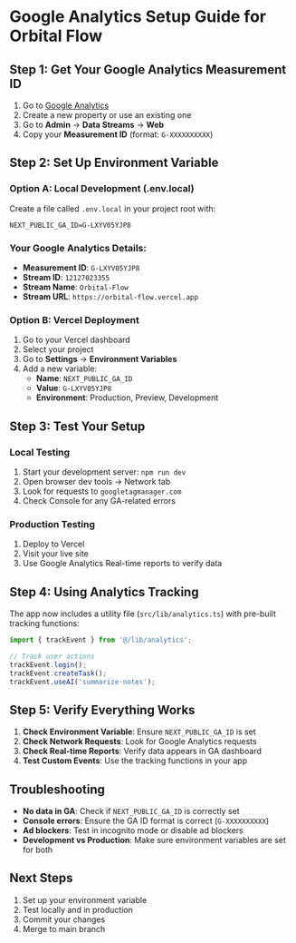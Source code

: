 # Google Analytics Setup Guide for Orbital Flow

## Step 1: Get Your Google Analytics Measurement ID

1. Go to [Google Analytics](https://analytics.google.com/)
2. Create a new property or use an existing one
3. Go to **Admin** → **Data Streams** → **Web**
4. Copy your **Measurement ID** (format: `G-XXXXXXXXXX`)

## Step 2: Set Up Environment Variable

### Option A: Local Development (.env.local)
Create a file called `.env.local` in your project root with:
```
NEXT_PUBLIC_GA_ID=G-LXYV05YJP8
```

### Your Google Analytics Details:
- **Measurement ID**: `G-LXYV05YJP8`
- **Stream ID**: `12127023355`
- **Stream Name**: `Orbital-Flow`
- **Stream URL**: `https://orbital-flow.vercel.app`

### Option B: Vercel Deployment
1. Go to your Vercel dashboard
2. Select your project
3. Go to **Settings** → **Environment Variables**
4. Add a new variable:
   - **Name**: `NEXT_PUBLIC_GA_ID`
   - **Value**: `G-LXYV05YJP8`
   - **Environment**: Production, Preview, Development

## Step 3: Test Your Setup

### Local Testing
1. Start your development server: `npm run dev`
2. Open browser dev tools → Network tab
3. Look for requests to `googletagmanager.com`
4. Check Console for any GA-related errors

### Production Testing
1. Deploy to Vercel
2. Visit your live site
3. Use Google Analytics Real-time reports to verify data

## Step 4: Using Analytics Tracking

The app now includes a utility file (`src/lib/analytics.ts`) with pre-built tracking functions:

```typescript
import { trackEvent } from '@/lib/analytics';

// Track user actions
trackEvent.login();
trackEvent.createTask();
trackEvent.useAI('summarize-notes');
```

## Step 5: Verify Everything Works

1. **Check Environment Variable**: Ensure `NEXT_PUBLIC_GA_ID` is set
2. **Check Network Requests**: Look for Google Analytics requests
3. **Check Real-time Reports**: Verify data appears in GA dashboard
4. **Test Custom Events**: Use the tracking functions in your app

## Troubleshooting

- **No data in GA**: Check if `NEXT_PUBLIC_GA_ID` is correctly set
- **Console errors**: Ensure the GA ID format is correct (`G-XXXXXXXXXX`)
- **Ad blockers**: Test in incognito mode or disable ad blockers
- **Development vs Production**: Make sure environment variables are set for both

## Next Steps

1. Set up your environment variable
2. Test locally and in production
3. Commit your changes
4. Merge to main branch
